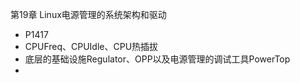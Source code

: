 第19章 Linux电源管理的系统架构和驱动

- P1417
- CPUFreq、CPUIdle、CPU热插拔
- 底层的基础设施Regulator、OPP以及电源管理的调试工具PowerTop
- 
